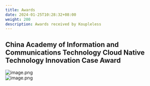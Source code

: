 ```yaml
---
title: Awards
date: 2024-01-25T10:28:32+08:00
weight: 200
description: Awards received by Koupleless
---
```



## China Academy of Information and Communications Technology Cloud Native Technology Innovation Case Award
![image.png](https://intranetproxy.alipay.com/skylark/lark/0/2023/png/671/1693822410136-3b6fcf6e-77e4-4ac6-a9c9-5f38956f99a5.png#clientId=u9064f970-d3c7-4&from=paste&height=587&id=ud233717f&originHeight=786&originWidth=1048&originalType=binary&ratio=2&rotation=0&showTitle=false&size=1318357&status=done&style=none&taskId=u50372608-5aa1-4502-98f4-4438f3f21d3&title=&width=782)<br />![image.png](https://intranetproxy.alipay.com/skylark/lark/0/2023/png/671/1693822416217-2145fd25-7f3b-4462-b4f3-cfb89a78e7dc.png#clientId=u9064f970-d3c7-4&from=paste&height=619&id=ua764cfd6&originHeight=786&originWidth=590&originalType=binary&ratio=2&rotation=0&showTitle=false&size=769897&status=done&style=none&taskId=u053ec7ec-6536-422a-98ca-467348bc07d&title=&width=465)


<br/>
